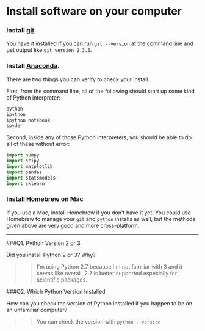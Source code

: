 # Install software on your computer


### Install [git](http://git-scm.com/).

You have it installed if you can run `git --version` at the command
line and get output like `git version 2.3.5`.


### Install [Anaconda](http://continuum.io/downloads).

There are two things you can verify to check your install.

First, from the command line, all of the following should start up
some kind of Python interpreter:

```bash
python
ipython
ipython notebook
spyder
```

Second, inside any of those Python interpreters, you should be able to
do all of these without error:

```python
import numpy
import scipy
import matplotlib
import pandas
import statsmodels
import sklearn
```

### Install [Homebrew](http://brew.sh/) on Mac

If you use a Mac, install Homebrew if you don't
have it yet. You could use Homebrew to manage your `git` and `python`
installs as well, but the methods given above are very good and more
cross-platform.

---

###Q1. Python Version 2 or 3

Did you install Python 2 or 3? Why?  

>> I'm using Python 2.7 because I'm not familiar with 3 and it seems like overall, 2.7 is better supported especially for scientific packages.

###Q2. Which Python Version Installed   

How can you check the version of Python installed if you happen to be on an unfamiliar computer?

>> You can check the version with `python --version`
